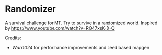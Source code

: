 # Randomizer
A survival challenge for MT. Try to survive in a randomized world.
Inspired by <https://www.youtube.com/watch?v=RQ47xsK-D-Q>

Credits:
  - *Warr1024* for performance improvements and seed based mapgen

